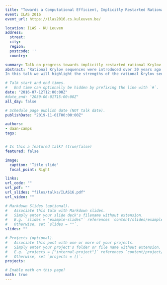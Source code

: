 ```yaml
---
title: "Towards a Computational Efficient, Implicitly Restarted Rational Krylov Method"
event: ILAS 2016
event_url: https://ilas2016.cs.kuleuven.be/

location: ILAS - KU Leuven
address:
  street: 
  city: 
  region: 
  postcode: ''
  country:

summary: Talk on progress towards implicitly restarted rational Krylov methods presented at ILAS 2016 Conference in Leuven, Belgium.
abstract: "Rational Krylov sequences were introduced over 30 years ago by Ruhe (1984) and have been an active subject of research ever since. As a result, many advances have been made in different areas such as the introduction of extended Krylov sequences by Druskin et al. (1998), the development of a technique for implicitly restarting the rational Krylov sequence by De Samblanx et al. (1997) and, more recently, the computation of rational Krylov subspaces without explicit system solves by Mach et al. (2014). On the theoretical side, Güttel (2013) demonstrated how to optimally select the poles of the rational Krylov sequence and Beckermann et al. (2010) provided a convergence analysis based on methods from potential theory. That rational Krylov sequences have matured, is best indicated by the variety of numerical linear algebra problems they have been used for. This entails the solution of the linear eigenvalue problem, of nonlinear eigenvalue problems by Van Beeumen et al. (2015), of matrix functions by Güttel (2013), of matrix equations by Druskin et al. (2011) and model order reduction by Gugercin et al. (2008).
In this talk we will highlight the strengths of the rational Krylov sequence, present the standard Arnoldi, shift-and-invert Arnoldi and extended Krylov sequences as special cases of a general rational Krylov representation and give our current findings on how all factorizations are connected. Moreover we present a compact factorization scheme of the associated recurrence matrices which could be used for efficiently running implicit restarts."

# Talk start and end times.
#   End time can optionally be hidden by prefixing the line with `#`.
date: "2016-07-12T12:00:00Z"
#date_end: "2030-06-01T15:00:00Z"
all_day: false

# Schedule page publish date (NOT talk date).
publishDate: "2019-11-01T00:00:00Z"

authors:
- daan-camps
tags:


# Is this a featured talk? (true/false)
featured: false

image:
  caption: 'Title slide'
  focal_point: Right

links:
url_code: ""
url_pdf: ""
url_slides: "files/talks/ILAS16.pdf"
url_video: ""

# Markdown Slides (optional).
#   Associate this talk with Markdown slides.
#   Simply enter your slide deck's filename without extension.
#   E.g. `slides = "example-slides"` references `content/slides/example-slides.md`.
#   Otherwise, set `slides = ""`.
slides: ""

# Projects (optional).
#   Associate this post with one or more of your projects.
#   Simply enter your project's folder or file name without extension.
#   E.g. `projects = ["internal-project"]` references `content/project/deep-learning/index.md`.
#   Otherwise, set `projects = []`.
projects:

# Enable math on this page?
math: true
---
```

